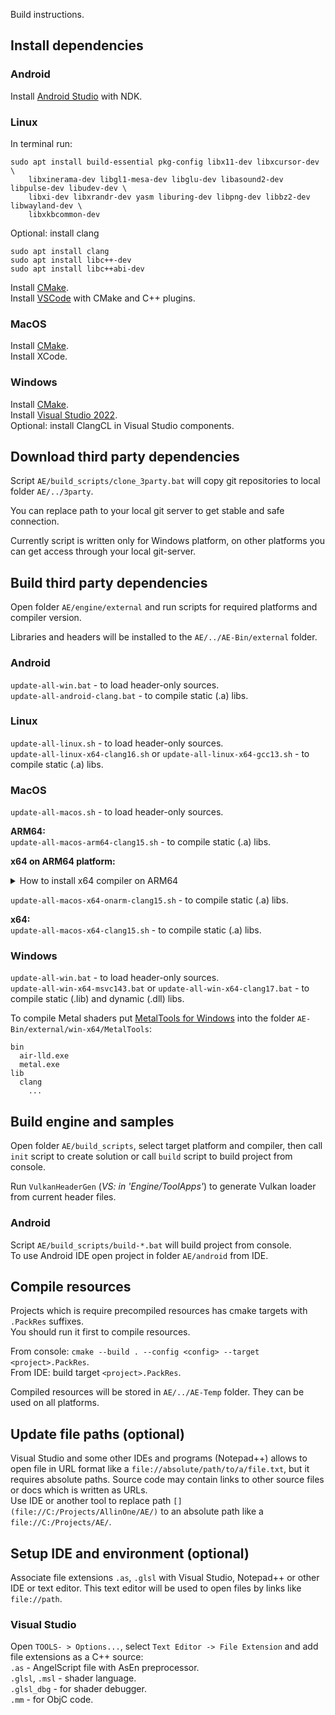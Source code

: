 Build instructions.

## Install dependencies

### Android

Install [Android Studio](https://developer.android.com/studio) with NDK.

### Linux

In terminal run:
```
sudo apt install build-essential pkg-config libx11-dev libxcursor-dev \
    libxinerama-dev libgl1-mesa-dev libglu-dev libasound2-dev libpulse-dev libudev-dev \
    libxi-dev libxrandr-dev yasm liburing-dev libpng-dev libbz2-dev libwayland-dev \
    libxkbcommon-dev
```

Optional: install clang
```
sudo apt install clang
sudo apt install libc++-dev
sudo apt install libc++abi-dev
```

Install [CMake](https://cmake.org/download/).<br/>
Install [VSCode](https://code.visualstudio.com/) with CMake and C++ plugins.

### MacOS

Install [CMake](https://cmake.org/download/).<br/>
Install XCode.

### Windows

Install [CMake](https://cmake.org/download/).<br/>
Install [Visual Studio 2022](https://visualstudio.microsoft.com/downloads/).<br/>
Optional: install ClangCL in Visual Studio components.


## Download third party dependencies

Script `AE/build_scripts/clone_3party.bat` will copy git repositories to local folder `AE/../3party`.

You can replace path to your local git server to get stable and safe connection.

Currently script is written only for Windows platform, on other platforms you can get access through your local git-server.


## Build third party dependencies

Open folder `AE/engine/external` and run scripts for required platforms and compiler version.

Libraries and headers will be installed to the `AE/../AE-Bin/external` folder.

### Android

`update-all-win.bat` - to load header-only sources.<br/>
`update-all-android-clang.bat` - to compile static (.a) libs.

### Linux

`update-all-linux.sh` - to load header-only sources.<br/>
`update-all-linux-x64-clang16.sh` or `update-all-linux-x64-gcc13.sh` - to compile static (.a) libs.

### MacOS

`update-all-macos.sh` - to load header-only sources.<br/>

**ARM64:**<br/>
`update-all-macos-arm64-clang15.sh` - to compile static (.a) libs.

**x64 on ARM64 platform:**
<details><summary>How to install x64 compiler on ARM64</summary>

From [stackoverflow](https://stackoverflow.com/questions/67386941/using-x86-libraries-and-openmp-on-macos-arm64-architecture/67418208#67418208) :

```
# launch x86_64 shell
arch -x86_64 zsh
# install x86_64 variant of brew
arch -x86_64 /bin/bash -c "$(curl -fsSL https://raw.githubusercontent.com/Homebrew/install/master/install.sh)"
# install x86_64 variant of clang
arch -x86_64 /usr/local/bin/brew install llvm
# compile using x86_64 variant of clang
/usr/local/opt/llvm/bin/clang++ -arch x86_64 omp_ex.cpp
```
</details>

`update-all-macos-x64-onarm-clang15.sh` - to compile static (.a) libs.

**x64:**<br/>
`update-all-macos-x64-clang15.sh` - to compile static (.a) libs.

### Windows

`update-all-win.bat` - to load header-only sources.<br/>
`update-all-win-x64-msvc143.bat` or `update-all-win-x64-clang17.bat` - to compile static (.lib) and dynamic (.dll) libs.

To compile Metal shaders put [MetalTools for Windows](https://developer.apple.com/download/all/?q=metal%20developer%20tools%20for%20windows) into the folder `AE-Bin/external/win-x64/MetalTools`:
```
bin
  air-lld.exe
  metal.exe
lib
  clang
    ...
```


## Build engine and samples

Open folder `AE/build_scripts`, select target platform and compiler, then call `init` script to create solution or call `build` script to build project from console.

Run `VulkanHeaderGen` (*VS: in 'Engine/ToolApps'*) to generate Vulkan loader from current header files.

### Android

Script `AE/build_scripts/build-*.bat` will build project from console.<br/>
To use Android IDE open project in folder `AE/android` from IDE.


## Compile resources

Projects which is require precompiled resources has cmake targets with `.PackRes` suffixes.<br/>
You should run it first to compile resources.

From console: `cmake --build . --config <config> --target <project>.PackRes`.<br/>
From IDE: build target `<project>.PackRes`.

Compiled resources will be stored in `AE/../AE-Temp` folder. They can be used on all platforms.


## Update file paths (optional)

Visual Studio and some other IDEs and programs (Notepad++) allows to open file in URL format like a `file://absolute/path/to/a/file.txt`, but it requires absolute paths. Source code may contain links to other source files or docs which is written as URLs.<br/>
Use IDE or another tool to replace path `[](file://C:/Projects/AllinOne/AE/)` to an absolute path like a `file://C:/Projects/AE/`.


## Setup IDE and environment (optional)

Associate file extensions `.as`, `.glsl` with Visual Studio, Notepad++ or other IDE or text editor. This text editor will be used to open files by links like `file://path`.

### Visual Studio

Open `TOOLS- > Options...`, select `Text Editor -> File Extension` and add file extensions as a C++ source:<br/>
`.as` - AngelScript file with AsEn preprocessor.<br/>
`.glsl`, `.msl` - shader language.<br/>
`.glsl_dbg` - for shader debugger.<br/>
`.mm` - for ObjC code.
